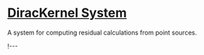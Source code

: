 # [DiracKernel System](syntax/DiracKernels/index.md)

A system for computing residual calculations from point sources.

!---
